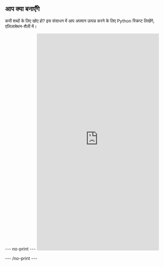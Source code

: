 ## आप क्या बनाएँगे

कभी शब्दों के लिए खोए हो? इस संसाधन में आप अपमान उत्पन्न करने के लिए Python स्क्रिप्ट लिखेंगे, एलिज़ाबेथन-शैली में।


--- no-print --- <iframe src="https://editor.raspberrypi.org/en/embed/viewer/shakespearean-insult-complete" width="400" height="710" frameborder="0" marginwidth="0" marginheight="0" allowfullscreen>
</iframe>


--- /no-print ---
